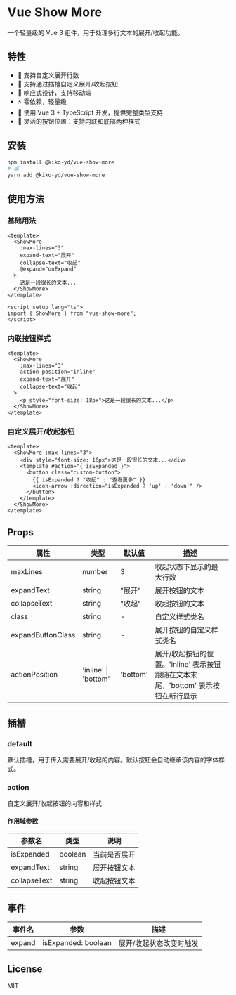 # Vue Show More

一个轻量级的 Vue 3 组件，用于处理多行文本的展开/收起功能。

## 特性

- 🎯 支持自定义展开行数
- 🎨 支持通过插槽自定义展开/收起按钮
- 📱 响应式设计，支持移动端
- ⚡ 零依赖，轻量级
- 💪 使用 Vue 3 + TypeScript 开发，提供完整类型支持
- 🎈 灵活的按钮位置：支持内联和底部两种样式

## 安装

```bash
npm install @kiko-yd/vue-show-more
# 或
yarn add @kiko-yd/vue-show-more
```

## 使用方法

### 基础用法

```vue
<template>
  <ShowMore
    :max-lines="3"
    expand-text="展开"
    collapse-text="收起"
    @expand="onExpand"
  >
    这是一段很长的文本...
  </ShowMore>
</template>

<script setup lang="ts">
import { ShowMore } from "vue-show-more";
</script>
```

### 内联按钮样式

```vue
<template>
  <ShowMore
    :max-lines="3"
    action-position="inline"
    expand-text="展开"
    collapse-text="收起"
  >
    <p style="font-size: 18px">这是一段很长的文本...</p>
  </ShowMore>
</template>
```

### 自定义展开/收起按钮

```vue
<template>
  <ShowMore :max-lines="3">
    <div style="font-size: 16px">这是一段很长的文本...</div>
    <template #action="{ isExpanded }">
      <button class="custom-button">
        {{ isExpanded ? "收起" : "查看更多" }}
        <icon-arrow :direction="isExpanded ? 'up' : 'down'" />
      </button>
    </template>
  </ShowMore>
</template>
```

## Props

| 属性              | 类型                 | 默认值   | 描述                                                                              |
| ----------------- | -------------------- | -------- | --------------------------------------------------------------------------------- |
| maxLines          | number               | 3        | 收起状态下显示的最大行数                                                          |
| expandText        | string               | "展开"   | 展开按钮的文本                                                                    |
| collapseText      | string               | "收起"   | 收起按钮的文本                                                                    |
| class             | string               | -        | 自定义样式类名                                                                    |
| expandButtonClass | string               | -        | 展开按钮的自定义样式类名                                                          |
| actionPosition    | 'inline' \| 'bottom' | 'bottom' | 展开/收起按钮的位置。'inline' 表示按钮跟随在文本末尾，'bottom' 表示按钮在新行显示 |

## 插槽

### default

默认插槽，用于传入需要展开/收起的内容。默认按钮会自动继承该内容的字体样式。

### action

自定义展开/收起按钮的内容和样式

#### 作用域参数

| 参数名       | 类型    | 说明         |
| ------------ | ------- | ------------ |
| isExpanded   | boolean | 当前是否展开 |
| expandText   | string  | 展开按钮文本 |
| collapseText | string  | 收起按钮文本 |

## 事件

| 事件名 | 参数                | 描述                    |
| ------ | ------------------- | ----------------------- |
| expand | isExpanded: boolean | 展开/收起状态改变时触发 |

## License

MIT

